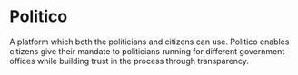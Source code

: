 # Politico

A platform which both the politicians and citizens can use. Politico enables citizens give their mandate to politicians running for different government offices while building trust in the process through transparency.
